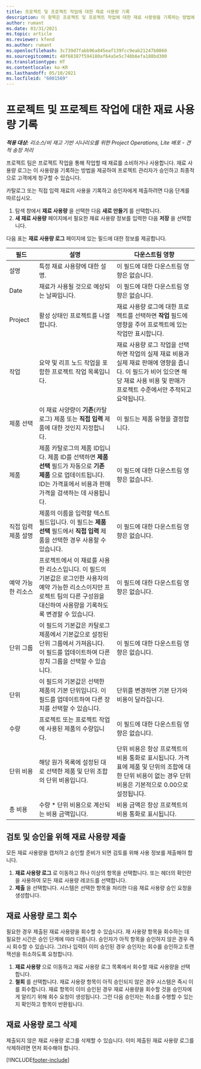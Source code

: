 ```yaml
---
title: 프로젝트 및 프로젝트 작업에 대한 재료 사용량 기록
description: 이 항목은 프로젝트 및 프로젝트 작업에 대한 재료 사용량을 기록하는 방법에 대한 정보를 제공합니다.
author: rumant
ms.date: 03/31/2021
ms.topic: article
ms.reviewer: kfend
ms.author: rumant
ms.openlocfilehash: 3c739d7fabb96a845eaf139fcc9eab21247b0860
ms.sourcegitcommit: 40f68387f594180af64a5e5c748b6efa188bd300
ms.translationtype: HT
ms.contentlocale: ko-KR
ms.lasthandoff: 05/10/2021
ms.locfileid: "6001569"
---
```

# <a name="record-material-usage-on-projects-and-project-tasks"></a>프로젝트 및 프로젝트 작업에 대한 재료 사용량 기록

_**적용 대상:** 리소스/비 재고 기반 시나리오를 위한 Project Operations, Lite 배포 - 견적 송장 처리_

프로젝트 팀은 프로젝트 작업을 통해 작업할 때 재료를 소비하거나 사용합니다. 재료 사용량 로그는 이 사용량을 기록하는 방법을 제공하여 프로젝트 관리자가 승인하고 최종적으로 고객에게 청구할 수 있습니다. 

카탈로그 또는 직접 입력 재료의 사용을 기록하고 승인자에게 제출하려면 다음 단계를 따르십시오. 

1. 탐색 창에서 **재료 사용량** 을 선택한 다음 **새로 만들기** 를 선택합니다.
2. **새 재료 사용량** 페이지에서 필요한 재료 사용량 정보를 입력한 다음 **저장** 을 선택합니다.

다음 표는 **재료 사용량 로그** 페이지에 있는 필드에 대한 정보를 제공합니다. 

| **필드** | **설명** | **다운스트림 영향** |
| --- | --- | --- |
| 설명 | 특정 재료 사용량에 대한 설명. | 이 필드에 대한 다운스트림 영향은 없습니다. |
| Date | 재료가 사용될 것으로 예상되는 날짜입니다. | 이 필드에 대한 다운스트림 영향은 없습니다. |
| Project | 활성 상태인 프로젝트를 나열합니다. | 재료 사용량 로그에 대한 프로젝트를 선택하면 **작업** 필드에 영향을 주어 프로젝트에 있는 작업만 표시합니다. |
| 작업 | 요약 및 리프 노드 작업을 포함한 프로젝트 작업 목록입니다. | 재료 사용량 로그 작업을 선택하면 작업의 실제 재료 비용과 실제 재료 판매에 영향을 줍니다. 이 필드가 비어 있으면 해당 재료 사용 비용 및 판매가 프로젝트 수준에서만 추적되고 요약됩니다. |
| 제품 선택 | 이 재료 사양량이 **기존**(카탈로그) 제품 또는 **직접 입력** 제품에 대한 것인지 지정합니다. | 이 필드는 제품 유형을 결정합니다. |
| 제품 | 제품 카탈로그의 제품 ID입니다. 제품 ID를 선택하면 **제품 선택** 필드가 자동으로 **기존 제품** 으로 업데이트됩니다. ID는 가격표에서 비용과 판매 가격을 검색하는 데 사용됩니다. | 이 필드에 대한 다운스트림 영향은 없습니다. |
| 직접 입력 제품 설명 | 제품의 이름을 입력할 텍스트 필드입니다. 이 필드는 **제품 선택** 필드에서 **직접 입력** 제품을 선택한 경우 사용할 수 있습니다.| 이 필드에 대한 다운스트림 영향은 없습니다. |
| 예약 가능한 리소스| 프로젝트에서 이 재료를 사용한 리소스입니다. 이 필드의 기본값은 로그인한 사용자의 예약 가능한 리소스이지만 프로젝트 팀의 다른 구성원을 대신하여 사용량을 기록하도록 변경할 수 있습니다. | 이 필드에 대한 다운스트림 영향은 없습니다. |
| 단위 그룹 | 이 필드의 기본값은 카탈로그 제품에서 기본값으로 설정된 단위 그룹에서 가져옵니다. 이 필드를 업데이트하여 다른 장치 그룹을 선택할 수 있습니다. | 이 필드에 대한 다운스트림 영향은 없습니다. |
| 단위 | 이 필드의 기본값은 선택한 제품의 기본 단위입니다. 이 필드를 업데이트하여 다른 장치를 선택할 수 있습니다. | 단위를 변경하면 기본 단가와 비용이 달라집니다. |
| 수량 | 프로젝트 또는 프로젝트 작업에 사용된 제품의 수량입니다. | 이 필드에 대한 다운스트림 영향은 없습니다. |
| 단위 비용 | 해당 원가 목록에 설정된 대로 선택한 제품 및 단위 조합의 단위 비용입니다. | 단위 비용은 항상 프로젝트의 비용 통화로 표시됩니다. 가격표에 제품 및 단위의 조합에 대한 단위 비용이 없는 경우 단위 비용은 기본적으로 0.00으로 설정됩니다. |
| 총 비용 | 수량 \* 단위 비용으로 계산되는 비용 금액입니다.| 비용 금액은 항상 프로젝트의 비용 통화로 표시됩니다. |


## <a name="submit-material-usage-for-review-and-approval"></a>검토 및 승인을 위해 재료 사용량 제출 
모든 재료 사용량을 캡처하고 승인할 준비가 되면 검토를 위해 사용 정보를 제출해야 합니다.

1. **재료 사용량 로그** 로 이동하고 하나 이상의 항목을 선택합니다. 또는 헤더의 확인란을 사용하여 모든 재료 사용량 레코드를 선택합니다.
2. **제출** 을 선택합니다. 시스템은 선택한 항목을 처리한 다음 재료 사용량 승인 요청을 생성합니다.

## <a name="recall-a-material-usage-log"></a>재료 사용량 로그 회수

필요한 경우 제출된 재료 사용량을 회수할 수 있습니다. 재 사용량 항목을 회수하는 데 필요한 시간은 승인 단계에 따라 다릅니다.  승인자가 아직 항목을 승인하지 않은 경우 즉시 회수할 수 있습니다. 그러나 입력이 이미 승인된 경우 승인자는 회수를 승인하고 트랜잭션을 취소하도록 요청합니다.

1. **재료 사용량** 으로 이동하고 재료 사용량 로그 목록에서 회수할 재료 사용량을 선택합니다.
2. **철회** 를 선택합니다. 재료 사용량 항목이 아직 승인되지 않은 경우 시스템은 즉시 이를 회수합니다. 재료 항목이 이미 승인된 경우 재료 사용량을 회수할 것을 승인자에게 알리기 위해 회수 요청이 생성됩니다. 그런 다음 승인자는 취소를 수행할 수 있는지 확인하고 항목이 반환됩니다.

## <a name="delete-a-material-usage-log"></a>재료 사용량 로그 삭제

제출되지 않은 재료 사용량 로그를 삭제할 수 있습니다. 이미 제출된 재료 사용량 로그를 삭제하려면 먼저 회수해야 합니다.



[!INCLUDE[footer-include](../includes/footer-banner.md)]
